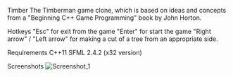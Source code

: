 Timber
The Timberman game clone, which is based on ideas and concepts from a "Beginning C++ Game Programming" book by John Horton.

Hotkeys
"Esc" for exit from the game
"Enter" for start the game
"Right arrow" / "Left arrow" for making a cut of a tree from an appropriate side.

Requirements
C++11
SFML 2.4.2 (x32 version)

Screenshots
![Screenshot_1](https://user-images.githubusercontent.com/57986981/165494964-07917bc3-f4ea-424b-a0d9-25e89f9d09b1.png)
